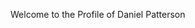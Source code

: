 Welcome to the Profile of Daniel Patterson

<!--
**dpizzle1989/dpizzle1989** is a ✨ _special_ ✨ repository because its `README.md` (this file) appears on your GitHub profile.

Here are some ideas to get you started:

Currently, I serve as the Computer Science Content Manager for Chicago Public Schools. 
- 🌱 I’m currently learning ...
- 👯 I’m looking to collaborate on ...
- 🤔 I’m looking for help with ...
- 💬 Ask me about ...
- 📫 How to reach me: ...
- 😄 Pronouns: ...
- ⚡ Fun fact: ...
-->
